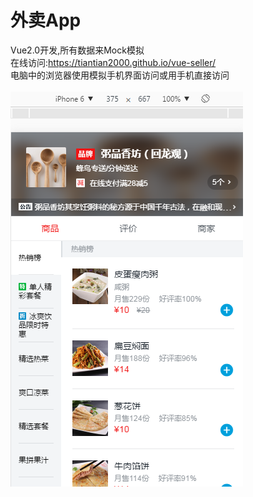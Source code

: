 # 外卖App
Vue2.0开发,所有数据来Mock模拟<br>
在线访问:https://tiantian2000.github.io/vue-seller/<br>
电脑中的浏览器使用模拟手机界面访问或用手机直接访问<br><br>
<img src="https://github.com/tiantian2000/vue-seller/blob/gh-pages/%E7%A4%BA%E4%BE%8B.png"/>
